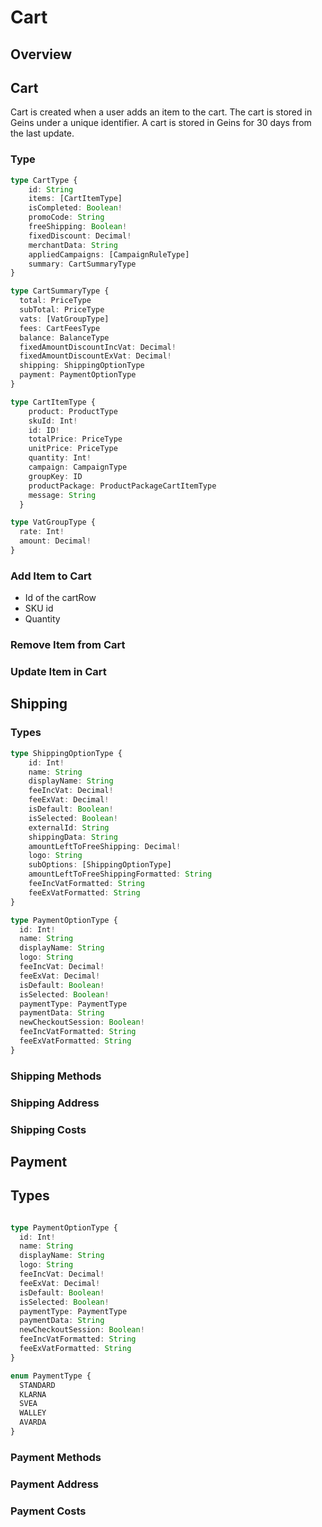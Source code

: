 # Cart

## Overview

## Cart

Cart is created when a user adds an item to the cart. The cart is stored in Geins under a unique identifier. A cart is stored in Geins for 30 days from the last update.

### Type 
  
```typescript
type CartType {
    id: String
    items: [CartItemType]
    isCompleted: Boolean!
    promoCode: String
    freeShipping: Boolean!
    fixedDiscount: Decimal!
    merchantData: String
    appliedCampaigns: [CampaignRuleType]
    summary: CartSummaryType
}

type CartSummaryType {
  total: PriceType
  subTotal: PriceType
  vats: [VatGroupType]
  fees: CartFeesType
  balance: BalanceType
  fixedAmountDiscountIncVat: Decimal!
  fixedAmountDiscountExVat: Decimal!
  shipping: ShippingOptionType
  payment: PaymentOptionType
}

type CartItemType {
    product: ProductType
    skuId: Int!
    id: ID!
    totalPrice: PriceType
    unitPrice: PriceType
    quantity: Int!
    campaign: CampaignType
    groupKey: ID
    productPackage: ProductPackageCartItemType
    message: String
  }

type VatGroupType {
  rate: Int!
  amount: Decimal!
}
```


### Add Item to Cart

- Id of the cartRow
- SKU id
- Quantity  

### Remove Item from Cart

### Update Item in Cart



## Shipping

### Types
  
```typescript
type ShippingOptionType {
    id: Int!
    name: String
    displayName: String
    feeIncVat: Decimal!
    feeExVat: Decimal!
    isDefault: Boolean!
    isSelected: Boolean!
    externalId: String
    shippingData: String
    amountLeftToFreeShipping: Decimal!
    logo: String
    subOptions: [ShippingOptionType]
    amountLeftToFreeShippingFormatted: String
    feeIncVatFormatted: String
    feeExVatFormatted: String
}

type PaymentOptionType {
  id: Int!
  name: String
  displayName: String
  logo: String
  feeIncVat: Decimal!
  feeExVat: Decimal!
  isDefault: Boolean!
  isSelected: Boolean!
  paymentType: PaymentType
  paymentData: String
  newCheckoutSession: Boolean!
  feeIncVatFormatted: String
  feeExVatFormatted: String
}
```

### Shipping Methods

### Shipping Address

### Shipping Costs

## Payment

## Types 

```typescript

type PaymentOptionType {
  id: Int!
  name: String
  displayName: String
  logo: String
  feeIncVat: Decimal!
  feeExVat: Decimal!
  isDefault: Boolean!
  isSelected: Boolean!
  paymentType: PaymentType
  paymentData: String
  newCheckoutSession: Boolean!
  feeIncVatFormatted: String
  feeExVatFormatted: String
}

enum PaymentType {
  STANDARD
  KLARNA
  SVEA
  WALLEY
  AVARDA
}

```

### Payment Methods

### Payment Address

### Payment Costs






